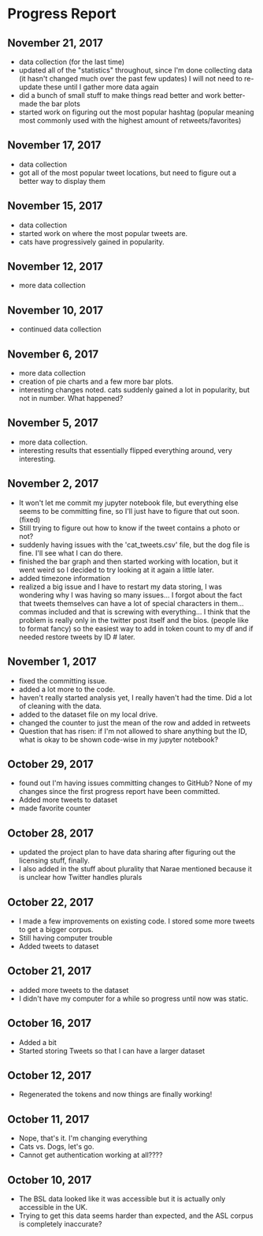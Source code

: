 # Progress Report

## November 21, 2017
- data collection (for the last time)
- updated all of the "statistics" throughout, since I'm done collecting data (it hasn't changed much over the past few updates) I will not need to re-update these until I gather more data again
- did a bunch of small stuff to make things read better and work better- made the bar plots
- started work on figuring out the most popular hashtag (popular meaning most commonly used with the highest amount of retweets/favorites)

## November 17, 2017
- data collection
- got all of the most popular tweet locations, but need to figure out a better way to display them

## November 15, 2017
- data collection
- started work on where the most popular tweets are.
- cats have progressively gained in popularity.

## November 12, 2017
- more data collection

## November 10, 2017
- continued data collection

## November 6, 2017
- more data collection
- creation of pie charts and a few more bar plots.
- interesting changes noted. cats suddenly gained a lot in popularity, but not in number. What happened?

## November 5, 2017
- more data collection.
- interesting results that essentially flipped everything around, very interesting.

## November 2, 2017
- It won't let me commit my jupyter notebook file, but everything else seems to be committing fine, so I'll just have to figure that out soon. (fixed)
- Still trying to figure out how to know if the tweet contains a photo or not?
- suddenly having issues with the 'cat_tweets.csv' file, but the dog file is fine. I'll see what I can do there.
- finished the bar graph and then started working with location, but it went weird so I decided to try looking at it again a little later.
- added timezone information
- realized a big issue and I have to restart my data storing, I was wondering why I was having so many issues... I forgot about the fact that tweets themselves can have a lot of special characters in them... commas included and that is screwing with everything... I think that the problem is really only in the twitter post itself and the bios. (people like to format fancy) so the easiest way to add in token count to my df and if needed restore tweets by ID # later.

## November 1, 2017  
- fixed the committing issue.
- added a lot more to the code.
- haven't really started analysis yet, I really haven't had the time. Did a lot of cleaning with the data.
- added to the dataset file on my local drive.
- changed the counter to just the mean of the row and added in retweets
- Question that has risen: if I'm not allowed to share anything but the ID, what is okay to be shown code-wise in my jupyter notebook?

## October 29, 2017  
- found out I'm having issues committing changes to GitHub? None of my changes since the first progress report have been committed.
- Added more tweets to dataset
- made favorite counter

## October 28, 2017  
- updated the project plan to have data sharing after figuring out the licensing stuff, finally.
- I also added in the stuff about plurality that Narae mentioned because it is unclear how Twitter handles plurals

## October 22, 2017
-  I made a few improvements on existing code. I stored some more tweets to get a bigger corpus.
- Still having computer trouble
- Added tweets to dataset

## October 21, 2017  
- added more tweets to the dataset
- I didn't have my computer for a while so progress until now was static.

## October 16, 2017  
- Added a bit
- Started storing Tweets so that I can have a larger dataset

## October 12, 2017
- Regenerated the tokens and now things are finally working!

## October 11, 2017
- Nope, that's it. I'm changing everything
- Cats vs. Dogs, let's go.
- Cannot get authentication working at all????

## October 10, 2017
- The BSL data looked like it was accessible but it is actually only accessible in the UK.
- Trying to get this data seems harder than expected, and the ASL corpus is completely inaccurate?
